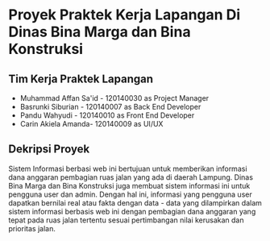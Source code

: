 # Proyek Praktek Kerja Lapangan Di Dinas Bina Marga dan Bina Konstruksi

## Tim Kerja Praktek Lapangan
- Muhammad Affan Sa'id - 120140030 as Project Manager
- Basrunki Siburian - 120140007 as Back End Developer
- Pandu Wahyudi - 120140010 as Front End Developer
- Carin Akiela Amanda- 120140009 as UI/UX

## Dekripsi Proyek
Sistem Informasi berbasi web ini bertujuan untuk memberikan informasi dana anggaran pembagian ruas jalan yang ada di daerah Lampung. Dinas Bina Marga dan Bina Konstruksi juga membuat sistem informasi ini untuk pengguna user dan admin. Dengan hal ini, informasi yang pengguna user dapatkan bernilai real atau fakta dengan data - data yang dilampirkan dalam sistem informasi berbasis web ini dengan pembagian dana anggaran yang tepat pada ruas jalan tertentu sesuai pertimbangan nilai kerusakan dan prioritas jalan.


